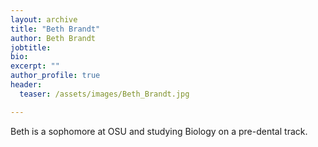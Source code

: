 ```yaml
---
layout: archive
title: "Beth Brandt"
author: Beth Brandt
jobtitle:
bio:
excerpt: ""
author_profile: true
header:
  teaser: /assets/images/Beth_Brandt.jpg

---
```

Beth is a sophomore at OSU and studying Biology on a pre-dental track.
